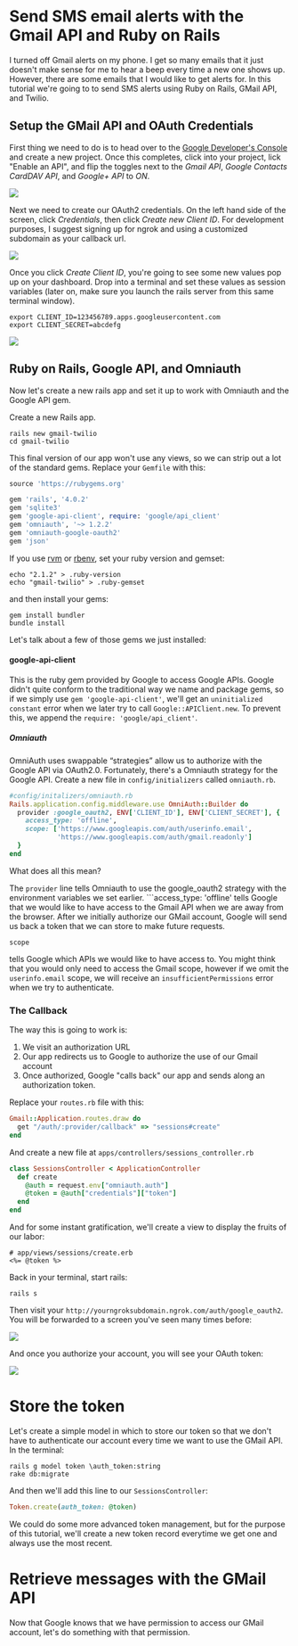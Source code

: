 Send SMS email alerts with the Gmail API and Ruby on Rails
================================

I turned off Gmail alerts on my phone. I get so many emails that it just doesn't make sense for me to hear a beep every time a new one shows up. However, there are some emails that I would like to get alerts for. In this tutorial we're going to to send SMS alerts using Ruby on Rails, GMail API, and Twilio. 

## Setup the GMail API and OAuth Credentials

First thing we need to do is to head over to the [Google Developer's Console](https://console.developers.google.com/project) and create a new project. Once this completes, click into your project, lick "Enable an API", and flip the toggles next to the *Gmail API*, *Google Contacts CardDAV API*, and *Google+ API* to *ON*. 

![](/public/images/google-apis-on.png)

Next we need to create our OAuth2 credentials. On the left hand side of the screen, click *Credentials*, then click *Create new Client ID*. For development purposes, I suggest signing up for ngrok and using a customized subdomain as your callback url. 

![](/public/images/client-id.png)

Once you click *Create Client ID*, you're going to see some new values pop up on your dashboard. Drop into a terminal and set these values as session variables (later on, make sure you launch the rails server from this same terminal window). 

```term
export CLIENT_ID=123456789.apps.googleusercontent.com
export CLIENT_SECRET=abcdefg
```

![](/public/images/google-secrets.png)

## Ruby on Rails, Google API, and Omniauth

Now let's create a new rails app and set it up to work with Omniauth and the Google API gem. 

Create a new Rails app. 

```term
rails new gmail-twilio
cd gmail-twilio
```

This final version of our app won't use any views, so we can strip out a lot of the standard gems. Replace your ```Gemfile``` with this: 

```ruby
source 'https://rubygems.org'

gem 'rails', '4.0.2'
gem 'sqlite3'
gem 'google-api-client', require: 'google/api_client'
gem 'omniauth', '~> 1.2.2'
gem 'omniauth-google-oauth2'
gem 'json'
```

If you use [rvm](https://rvm.io/) or [rbenv](https://github.com/sstephenson/rbenv), set your ruby version and gemset: 

```term
echo "2.1.2" > .ruby-version
echo "gmail-twilio" > .ruby-gemset
```

and then install your gems: 

```term 
gem install bundler
bundle install
```

Let's talk about a few of those gems we just installed: 

#### google-api-client

This is the ruby gem provided by Google to access Google APIs. Google didn't quite conform to the traditional way we name and package gems, so if we simply use ```gem 'google-api-client'```, we'll get an ```uninitialized constant``` error when we later try to call ```Google::APIClient.new```. To prevent this, we append the ```require: 'google/api_client'```. 

##### Omniauth

OmniAuth uses swappable “strategies” allow us to authorize with the Google API via OAuth2.0. Fortunately, there's a Omniauth strategy for the Google API. Create a new file in ```config/initializers``` called ```omniauth.rb```. 


```ruby
#config/initalizers/omniauth.rb
Rails.application.config.middleware.use OmniAuth::Builder do
  provider :google_oauth2, ENV['CLIENT_ID'], ENV['CLIENT_SECRET'], {
    access_type: 'offline',
    scope: ['https://www.googleapis.com/auth/userinfo.email',
            'https://www.googleapis.com/auth/gmail.readonly']
  }
end
```

What does all this mean? 

The ```provider``` line tells Omniauth to use the google_oauth2 strategy with the environment variables we set earlier. ```access_type: 'offline' tells Google that we would like to have access to the Gmail API when we are away from the browser. After we initially authorize our GMail account, Google will send us back a token that we can store to make future requests. 

```
scope
```

tells Google which APIs we would like to have access to. You might think that you would only need to access the Gmail scope, however if we omit the ```userinfo.email``` scope, we will receive an ```insufficientPermissions``` error when we try to authenticate.

### The Callback

The way this is going to work is: 

1. We visit an authorization URL 
2. Our app redirects us to Google to authorize the use of our Gmail account
3. Once authorized, Google "calls back" our app and sends along an authorization token.

Replace your ```routes.rb``` file with this: 

```ruby
Gmail::Application.routes.draw do
  get "/auth/:provider/callback" => "sessions#create"
end
```

And create a new file at ```apps/controllers/sessions_controller.rb```

```ruby
class SessionsController < ApplicationController
  def create
    @auth = request.env["omniauth.auth"]
    @token = @auth["credentials"]["token"]
  end
end
```

And for some instant gratification, we'll create a view to display the fruits of our labor: 

```
# app/views/sessions/create.erb
<%= @token %>
```

Back in your terminal, start rails: 

```term
rails s
```

Then visit your ```http://yourngroksubdomain.ngrok.com/auth/google_oauth2```. You will be forwarded to a screen you've seen many times before: 

![](public/images/choose-an-email.png)

And once you authorize your account, you will see your OAuth token: 

![](public/images/token.png)

# Store the token

Let's create a simple model in which to store our token so that we don't have to authenticate our account every time we want to use the GMail API. In the terminal: 

```term
rails g model token \auth_token:string
rake db:migrate
```

And then we'll add this line to our ```SessionsController```: 

```ruby
Token.create(auth_token: @token)
```

We could do some more advanced token management, but for the purpose of this tutorial, we'll create a new token record everytime we get one and always use the most recent. 

# Retrieve messages with the GMail API

Now that Google knows that we have permission to access our GMail account, let's do something with that permission. 


